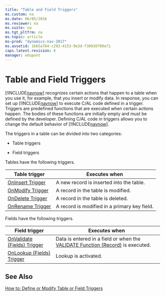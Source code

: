 ```yaml
---
title: "Table and Field Triggers"
ms.custom: na
ms.date: 06/05/2016
ms.reviewer: na
ms.suite: na
ms.tgt_pltfrm: na
ms.topic: article
ms-prod: "dynamics-nav-2017"
ms.assetid: 1b65a764-c293-4153-9e3d-f30930789e71
caps.latest.revision: 6
manager: edupont
---
```

# Table and Field Triggers
[!INCLUDE[navnow](includes/navnow_md.md)] recognizes certain actions that happen to a table when you use it, for example, that you insert or modify data. In response, you can set up [!INCLUDE[navnow](includes/navnow_md.md)] to execute C/AL code defined in a trigger. Triggers are predefined functions that are executed when certain actions happen. The bodies of these functions are initially empty and must be defined by the developer. Defining C/AL code in triggers allows you to change the default behavior of [!INCLUDE[navnow](includes/navnow_md.md)].  
  
 The triggers in a table can be divided into two categories:  
  
-   Table triggers  
  
-   Field triggers  
  
 Tables have the following triggers.  
  
|Table trigger|Executes when|  
|-------------------|-------------------|  
|[OnInsert Trigger](OnInsert-Trigger.md)|A new record is inserted into the table.|  
|[OnModify Trigger](OnModify-Trigger.md)|A record in the table is modified.|  
|[OnDelete Trigger](OnDelete-Trigger.md)|A record in the table is deleted.|  
|[OnRename Trigger](OnRename-Trigger.md)|A record is modified in a primary key field.|  
  
 Fields have the following triggers.  
  
|Field trigger|Executes when|  
|-------------------|-------------------|  
|[OnValidate \(Fields\) Trigger](OnValidate--Fields--Trigger.md)|Data is entered in a field or when the [VALIDATE Function \(Record\)](VALIDATE-Function--Record-.md) is executed.|  
|[OnLookup \(Fields\) Trigger](OnLookup--Fields--Trigger.md)|Lookup is activated.|  
  
## See Also  
 [How to: Define or Modify Table or Field Triggers](How%20to:%20Define%20or%20Modify%20Table%20or%20Field%20Triggers.md)